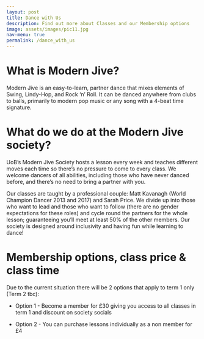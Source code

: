 ```yaml
---
layout: post
title: Dance with Us
description: Find out more about Classes and our Membership options
image: assets/images/pic11.jpg
nav-menu: true
permalink: /dance_with_us
---
```


# What is Modern Jive?
Modern Jive is an easy-to-learn, partner dance that mixes elements of Swing, Lindy-Hop, and Rock ‘n’ Roll. It can be danced anywhere from clubs to balls, primarily to modern pop music or any song with a 4-beat time signature. 

# What do we do at the Modern Jive society?
UoB’s Modern Jive Society hosts a lesson every week and teaches different moves each time so there’s no pressure to come to every class. We welcome dancers of all abilities, including those who have never danced before, and there’s no need to bring a partner with you. 

Our classes are taught by a professional couple: Matt Kavanagh (World Champion Dancer 2013 and 2017) and Sarah Price. We divide up into those who want to lead and those who want to follow (there are no gender expectations for these roles) and cycle round the partners for the whole lesson; guaranteeing you’ll meet at least 50% of the other members. Our society is designed around inclusivity and having fun while learning to dance!

# Membership options, class price & class time
Due to the current situation there will be 2 options that apply to term 1 only (Term 2 tbc):

- Option 1 - Become a member for £30 giving you access to all classes in term 1 and discount on society socials

- Option 2 - You can purchase lessons individually as a non member for £4
